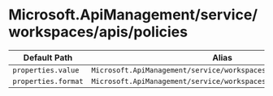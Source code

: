 # Microsoft.ApiManagement/service/workspaces/apis/policies

| Default Path | Alias |
|---|---|
| `properties.value` | `Microsoft.ApiManagement/service/workspaces/apis/policies/value` |
| `properties.format` | `Microsoft.ApiManagement/service/workspaces/apis/policies/format` |

